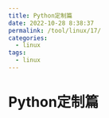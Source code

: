 ```yaml
---
title: Python定制篇
date: 2022-10-28 8:38:37
permalink: /tool/linux/17/
categories:
  - linux
tags:
  - linux
---
```


# Python定制篇